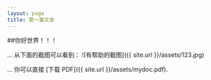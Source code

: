 ```yaml
---
layout: page
title: 第一篇文章
---
```





##你好世界！！！

… 从下面的截图可以看到：
![有帮助的截图]({{ site.url }}/assets/123.jpg)

… 你可以直接 [下载 PDF]({{ site.url }}/assets/mydoc.pdf).